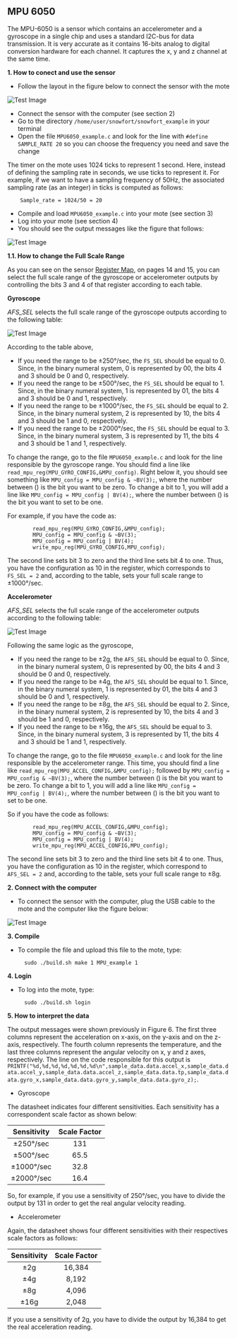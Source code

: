 MPU 6050
-

The MPU-6050 is a sensor which contains an accelerometer and a gyroscope in a single chip and uses a standard I2C-bus for data transmission. It is very accurate as it contains 16-bits analog to digital conversion hardware for each channel. It captures the x, y and z channel at the same time.

**1. How to conect and use the sensor**

* Follow the layout in the figure below to connect the sensor with the mote

![Test Image](https://raw.githubusercontent.com/VeronicaYamee/GitHub/master/images/layout.jpg)

* Connect the sensor with the computer (see section 2)
* Go to the directory `/home/user/snowfort/snowfort_example` in your terminal
* Open the file `MPU6050_example.c` and look for the line with `#define SAMPLE_RATE 20` so you can choose the frequency you need and save the change

The timer on the mote uses 1024 ticks to represent 1 second. Here, instead of defining the sampling rate in seconds, we use ticks to represent it. For example, if we want to have a sampling frequency of 50Hz, the associated sampling rate (as an integer) in ticks is computed as follows:
	
		Sample_rate = 1024/50 = 20
		
	
* Compile and load `MPU6050_example.c` into your mote (see section 3)
* Log into your mote (see section 4)
* You should see the output messages like the figure that follows: 

![Test Image](https://raw.githubusercontent.com/VeronicaYamee/GitHub/master/images/Screenshot%202015-07-20%2023.52.22%20-%20Copy.png)


**1.1. How to change the Full Scale Range**

As you can see on the sensor <a href="http://cdn.sparkfun.com/datasheets/Sensors/Accelerometers/RM-MPU-6000A.pdf">Register Map</a>, on pages 14 and 15, you can select the full scale range of the gyroscope or accelerometer outputs by controlling the bits 3 and 4 of that register according to each table. 

**Gyroscope**

_AFS\_SEL_ selects the full scale range of the gyroscope outputs according to the following table:

![Test Image](https://raw.githubusercontent.com/VeronicaYamee/GitHub/master/images/gyrosensitivity.png)

According to the table above, 

- If you need the range to be ±250°/sec, the `FS_SEL` should be equal to 0. Since, in the binary numeral system, 0 is represented by 00, the  bits 4 and 3 should be 0 and 0, respectively.
- If you need the range to be ±500°/sec, the `FS_SEL` should be equal to 1. Since, in the binary numeral system, 1 is represented by 01, the  bits 4 and 3 should be 0 and 1, respectively.
- If you need the range to be ±1000°/sec, the `FS_SEL` should be equal to 2. Since, in the binary numeral system, 2 is represented by 10, the  bits 4 and 3 should be 1 and 0, respectively.
- If you need the range to be ±2000°/sec, the `FS_SEL` should be equal to 3. Since, in the binary numeral system, 3 is represented by 11, the  bits 4 and 3 should be 1 and 1, respectively.

To change the range, go to the file `MPU6050_example.c` and look for the line responsible by the gyroscope range. You should find a line like `read_mpu_reg(MPU_GYRO_CONFIG,&MPU_config)`. Right below it, you should see something like `MPU_config = MPU_config & ~BV(3);`, where the number between () is the bit you want to be zero. To change a bit to 1, you will add a line like `MPU_config = MPU_config | BV(4);`, where the number between () is the bit you want to set to be one.

For example, if you have the code as:

			read_mpu_reg(MPU_GYRO_CONFIG,&MPU_config);
			MPU_config = MPU_config & ~BV(3);
			MPU_config = MPU_config | BV(4);
			write_mpu_reg(MPU_GYRO_CONFIG,MPU_config);
			

The second line sets bit 3 to zero and the third line sets bit 4 to one. Thus, you have the configuration as 10 in the register, which corresponds to `FS_SEL = 2` and, according to the table, sets your full scale range to ±1000°/sec.
	
	
**Accelerometer**

_AFS\_SEL_ selects the full scale range of the accelerometer outputs according to the following table:

![Test Image](https://raw.githubusercontent.com/VeronicaYamee/GitHub/master/images/acc_sensitivity.png)

Following the same logic as the gyroscope, 

- If you need the range to be  ±2g, the `AFS_SEL` should be equal to 0. Since, in the binary numeral system, 0 is represented by 00, the  bits 4 and 3 should be 0 and 0, respectively.
- If you need the range to be  ±4g, the `AFS_SEL` should be equal to 1. Since, in the binary numeral system, 1 is represented by 01, the  bits 4 and 3 should be 0 and 1, respectively.
- If you need the range to be ±8g, the `AFS_SEL` should be equal to 2. Since, in the binary numeral system, 2 is represented by 10, the  bits 4 and 3 should be 1 and 0, respectively.
- If you need the range to be ±16g, the `AFS_SEL` should be equal to 3. Since, in the binary numeral system, 3 is represented by 11, the  bits 4 and 3 should be 1 and 1, respectively.

To change the range, go to the file `MPU6050_example.c` and look for the line responsible by the accelerometer range. This time, you should find a line like `read_mpu_reg(MPU_ACCEL_CONFIG,&MPU_config);` followed by `MPU_config = MPU_config & ~BV(3);`, where the number between () is the bit you want to be zero. To change a bit to 1, you will add a line like `MPU_config = MPU_config | BV(4);`, where the number between () is the bit you want to set to be one.

So if you have the code as follows:

			read_mpu_reg(MPU_ACCEL_CONFIG,&MPU_config);
			MPU_config = MPU_config & ~BV(3);
			MPU_config = MPU_config | BV(4);
			write_mpu_reg(MPU_ACCEL_CONFIG,MPU_config);
	
	
The second line sets bit 3 to zero and the third line sets bit 4 to one. Thus, you have the configuration as 10 in the register, which correspond to `AFS_SEL = 2` and, according to the table, sets your full scale range to ±8g.


**2. Connect with the computer**

* To connect the sensor with the computer, plug the USB cable to the mote and the computer like the figure below: 

![Test Image](https://raw.githubusercontent.com/VeronicaYamee/GitHub/master/images/mpu.png)


**3. Compile**

* To compile the file and upload this file to the mote, type:

		sudo ./build.sh make 1 MPU_example 1

**4. Login**

* To log into the mote, type:

		sudo ./build.sh login

**5. How to interpret the data** 

The output messages were shown previously in Figure 6. The first three columns represent the acceleration on x-axis, on the y-axis and on the z-axis, respectively. The fourth column represents the temperature, and the last three columns represent the angular velocity on x, y and z axes, respectively. The line on the code responsible for this output is `PRINTF("%d,%d,%d,%d,%d,%d,%d\n",sample_data.data.accel_x,sample_data.data.accel_y,sample_data.data.accel_z,sample_data.data.tp,sample_data.data.gyro_x,sample_data.data.gyro_y,sample_data.data.gyro_z);`.


* Gyroscope

The datasheet indicates four different sensitivities. Each sensitivity has a correspondent scale factor as shown below:

|    Sensitivity    | Scale Factor |
|:-----------------:|:------------:|
|     ±250°/sec     |     131      |
|     ±500°/sec     |     65.5     |
|     ±1000°/sec    |     32.8     |
|     ±2000°/sec    |     16.4     |

So, for example, if you use a sensitivity of 250°/sec, you have to divide the output by 131 in order to get the real angular velocity reading.


* Accelerometer

Again, the datasheet shows four different sensitivities with their respectives scale factors as follows:
  
|  Sensitivity  | Scale Factor |
|:-------------:|:------------:|
|      ±2g      |     16,384   |
|      ±4g      |     8,192    |
|      ±8g      |     4,096    |
|      ±16g     |     2,048    |

If you use a sensitivity of 2g, you have to divide the output by 16,384 to get the real acceleration reading. 
